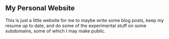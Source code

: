 ## My Personal Website 

This is just a little website for me to maybe write some blog posts, keep my resume up to date, and do some of the experimental stuff on some subdomains, some of which I may make public. 
